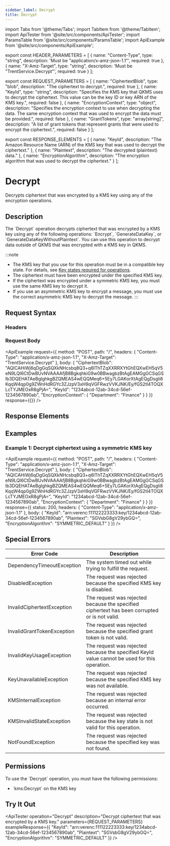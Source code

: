 ```yaml
---
sidebar_label: Decrypt
title: Decrypt
---
```


import Tabs from '@theme/Tabs';
import TabItem from '@theme/TabItem';
import ApiTester from '@site/src/components/ApiTester';
import ParamsTable from '@site/src/components/ParamsTable';
import ApiExample from '@site/src/components/ApiExample';

export const HEADER_PARAMETERS = [
  {
    name: "Content-Type",
    type: "string",
    description: 'Must be "application/x-amz-json-1.1"',
    required: true
  },
  {
    name: "X-Amz-Target",
    type: "string",
    description: 'Must be "TrentService.Decrypt"',
    required: true
  }
];

export const REQUEST_PARAMETERS = [
  {
    name: "CiphertextBlob",
    type: "blob",
    description: "The ciphertext to decrypt.",
    required: true
  },
  {
    name: "KeyId",
    type: "string",
    description: "Specifies the KMS key that QKMS uses to decrypt the ciphertext. This value can be the key ID or key ARN of the KMS key.",
    required: false
  },
  {
    name: "EncryptionContext",
    type: "object",
    description: "Specifies the encryption context to use when decrypting the data. The same encryption context that was used to encrypt the data must be provided.",
    required: false
  },
  {
    name: "GrantTokens",
    type: "array[string]",
    description: "A list of grant tokens that represent grants that were used to encrypt the ciphertext.",
    required: false
  }
];

export const RESPONSE_ELEMENTS = [
  {
    name: "KeyId",
    description: "The Amazon Resource Name (ARN) of the KMS key that was used to decrypt the ciphertext."
  },
  {
    name: "Plaintext",
    description: "The decrypted (plaintext) data."
  },
  {
    name: "EncryptionAlgorithm",
    description: "The encryption algorithm that was used to decrypt the ciphertext."
  }
];

# Decrypt

Decrypts ciphertext that was encrypted by a KMS key using any of the encryption operations.

## Description

The \`Decrypt\` operation decrypts ciphertext that was encrypted by a KMS key using any of the following operations: \`Encrypt\`, \`GenerateDataKey\`, or \`GenerateDataKeyWithoutPlaintext\`. You can use this operation to decrypt data outside of QKMS that was encrypted with a KMS key in QKMS.

:::note
- The KMS key that you use for this operation must be in a compatible key state. For details, see [Key states required for operations](../../../concepts/key-states.md).
- The ciphertext must have been encrypted under the specified KMS key.
- If the ciphertext was encrypted under a symmetric KMS key, you must use the same KMS key to decrypt it.
- If you use an asymmetric KMS key to encrypt a message, you must use the correct asymmetric KMS key to decrypt the message.
:::

## Request Syntax

### Headers

<ParamsTable parameters={HEADER_PARAMETERS} />

### Request Body

<ParamsTable parameters={REQUEST_PARAMETERS} />

<ApiExample
  request={{
    method: "POST",
    path: "/",
    headers: {
      "Content-Type": "application/x-amz-json-1.1",
      "X-Amz-Target": "TrentService.Decrypt"
    },
    body: {
      "CiphertextBlob": "AQICAHiWj6qDgGqSQXkNHcsbq8Q3+q6lThTZqXXRRXYtGhEQXwEH5qV5eN9LQI6CtDwBUvNVAAAAfjB8BgkqhkiG9w0BBwagbzBtAgEAMGgGCSqGSIb3DQEHATAeBglghkgBZQMEAS4wEQQMeq6+5Ey7LGAKorXtAgEQgDsgli8KqqW4qp0g9ZWnHdRGYc3ZJzpV3xH9qVGFRwzVVKJNK/Ey/fGS2tl4TOQXLcTYJMEOxR8gPjA=",
      "KeyId": "1234abcd-12ab-34cd-56ef-1234567890ab",
      "EncryptionContext": {
        "Department": "Finance"
      }
    }
  }}
  response={{}}
/>

## Response Elements

<ParamsTable responseElements={RESPONSE_ELEMENTS} type="response" />

## Examples

### Example 1: Decrypt ciphertext using a symmetric KMS key

<ApiExample
  request={{
    method: "POST",
    path: "/",
    headers: {
      "Content-Type": "application/x-amz-json-1.1",
      "X-Amz-Target": "TrentService.Decrypt"
    },
    body: {
      "CiphertextBlob": "AQICAHiWj6qDgGqSQXkNHcsbq8Q3+q6lThTZqXXRRXYtGhEQXwEH5qV5eN9LQI6CtDwBUvNVAAAAfjB8BgkqhkiG9w0BBwagbzBtAgEAMGgGCSqGSIb3DQEHATAeBglghkgBZQMEAS4wEQQMeq6+5Ey7LGAKorXtAgEQgDsgli8KqqW4qp0g9ZWnHdRGYc3ZJzpV3xH9qVGFRwzVVKJNK/Ey/fGS2tl4TOQXLcTYJMEOxR8gPjA=",
      "KeyId": "1234abcd-12ab-34cd-56ef-1234567890ab",
      "EncryptionContext": {
        "Department": "Finance"
      }
    }
  }}
  response={{
    status: 200,
    headers: {
      "Content-Type": "application/x-amz-json-1.1"
    },
    body: {
      "KeyId": "arn:verenc:111122223333:key/1234abcd-12ab-34cd-56ef-1234567890ab",
      "Plaintext": "SGVsbG8gV29ybGQ=",
      "EncryptionAlgorithm": "SYMMETRIC_DEFAULT"
    }
  }}
/>

## Special Errors

| Error Code | Description |
|------------|-------------|
| DependencyTimeoutException | The system timed out while trying to fulfill the request. |
| DisabledException | The request was rejected because the specified KMS key is disabled. |
| InvalidCiphertextException | The request was rejected because the specified ciphertext has been corrupted or is not valid. |
| InvalidGrantTokenException | The request was rejected because the specified grant token is not valid. |
| InvalidKeyUsageException | The request was rejected because the specified KeyId value cannot be used for this operation. |
| KeyUnavailableException | The request was rejected because the specified KMS key was not available. |
| KMSInternalException | The request was rejected because an internal error occurred. |
| KMSInvalidStateException | The request was rejected because the key state is not valid for this operation. |
| NotFoundException | The request was rejected because the specified key was not found. |

## Permissions

To use the \`Decrypt\` operation, you must have the following permissions:
- \`kms:Decrypt\` on the KMS key

## Try It Out

<ApiTester
  operation="Decrypt"
  description="Decrypt ciphertext that was encrypted by a KMS key."
  parameters={REQUEST_PARAMETERS}
  exampleResponse={{
    "KeyId": "arn:verenc:111122223333:key/1234abcd-12ab-34cd-56ef-1234567890ab",
    "Plaintext": "SGVsbG8gV29ybGQ=",
    "EncryptionAlgorithm": "SYMMETRIC_DEFAULT"
  }}
/> 
